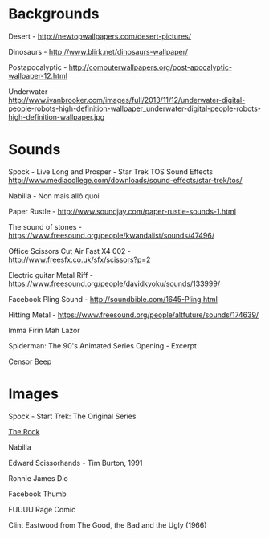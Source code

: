 Backgrounds
===========

Desert - http://newtopwallpapers.com/desert-pictures/

Dinosaurs - http://www.blirk.net/dinosaurs-wallpaper/

Postapocalyptic - http://computerwallpapers.org/post-apocalyptic-wallpaper-12.html

Underwater - http://www.ivanbrooker.com/images/full/2013/11/12/underwater-digital-people-robots-high-definition-wallpaper_underwater-digital-people-robots-high-definition-wallpaper.jpg

Sounds
======

Spock - Live Long and Prosper - Star Trek TOS Sound Effects http://www.mediacollege.com/downloads/sound-effects/star-trek/tos/

Nabilla - Non mais allô quoi

Paper Rustle - http://www.soundjay.com/paper-rustle-sounds-1.html

The sound of stones - https://www.freesound.org/people/kwandalist/sounds/47496/

Office Scissors Cut Air Fast X4 002 - http://www.freesfx.co.uk/sfx/scissors?p=2

Electric guitar Metal Riff - https://www.freesound.org/people/davidkyoku/sounds/133999/

Facebook Pling Sound - http://soundbible.com/1645-Pling.html

Hitting Metal - https://www.freesound.org/people/altfuture/sounds/174639/

Imma Firin Mah Lazor

Spiderman: The 90's Animated Series Opening - Excerpt 

Censor Beep

Images
======

Spock - Start Trek: The Original Series

[The Rock](http://2.bp.blogspot.com/-oeYJ74yTsw0/UP85jTlbQTI/AAAAAAAACTs/EfPrWkqaK0s/s1600/dwayne%20johnson.jpg)

Nabilla

Edward Scissorhands - Tim Burton, 1991

Ronnie James Dio

Facebook Thumb

FUUUU Rage Comic

Clint Eastwood from The Good, the Bad and the Ugly (1966)

